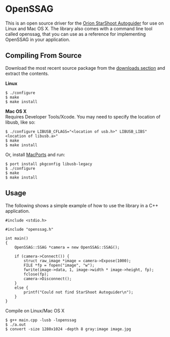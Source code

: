 OpenSSAG
============
This is an open source driver for the [Orion StarShoot
Autoguider](http://www.telescope.com/Astrophotography/Astrophotography-Cameras/Orion-StarShoot-AutoGuider/pc/-1/c/4/sc/58/p/52064.uts) for use on Linux and Mac OS X. The library also comes with a command line tool called openssag, that you can use as a reference for implementing OpenSSAG in your application.

Compiling From Source
---------------------
Download the most recent source package from the [downloads section](https://github.com/CortexAstronomy/OpenSSAG/downloads) and extract the contents.

**Linux**

```
$ ./configure
$ make
$ make install
```

**Mac OS X**  
Requires Developer Tools/Xcode. You may need to specify the location of libusb, like so:

```
$ ./configure LIBUSB_CFLAGS="<location of usb.h>" LIBUSB_LIBS"<location of libusb.a>"
$ make
$ make install
```

Or, install [MacPorts](http://www.macports.org/) and run:

```
$ port install pkgconfig libusb-legacy
$ ./configure
$ make
$ make install
```

Usage
-----
The following shows a simple example of how to use the library in a C++ application.  

```
#include <stdio.h>

#include "openssag.h"

int main()
{
    OpenSSAG::SSAG *camera = new OpenSSAG::SSAG();
    
    if (camera->Connect()) {
        struct raw_image *image = camera->Expose(1000);
        FILE *fp = fopen("image", "w");
        fwrite(image->data, 1, image->width * image->height, fp);
        fclose(fp);
        camera->Disconnect();
    }
    else {
        printf("Could not find StarShoot Autoguider\n");
    }
}
```

Compile on Linux/Mac OS X

```
$ g++ main.cpp -lusb -lopenssag
$ ./a.out
$ convert -size 1280x1024 -depth 8 gray:image image.jpg
```

